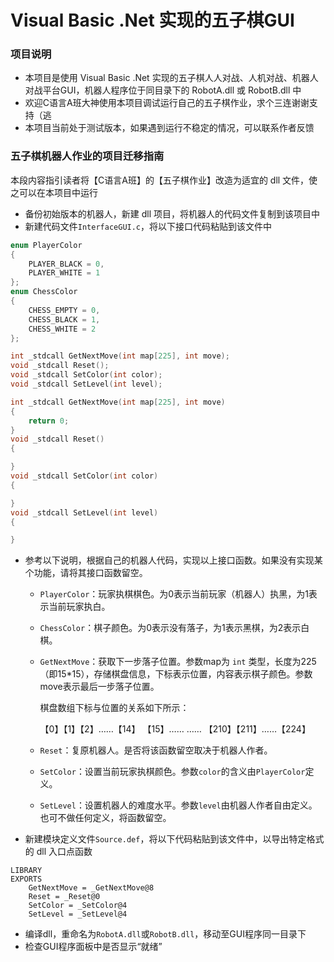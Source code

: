 # Visual Basic .Net 实现的五子棋GUI

### 项目说明

- 本项目是使用 Visual Basic .Net 实现的五子棋人人对战、人机对战、机器人对战平台GUI，机器人程序位于同目录下的 RobotA.dll 或 RobotB.dll 中
- 欢迎C语言A班大神使用本项目调试运行自己的五子棋作业，求个三连谢谢支持（逃
- 本项目当前处于测试版本，如果遇到运行不稳定的情况，可以联系作者反馈

### 五子棋机器人作业的项目迁移指南

本段内容指引读者将【C语言A班】的【五子棋作业】改造为适宜的 dll 文件，使之可以在本项目中运行

- 备份初始版本的机器人，新建 dll 项目，将机器人的代码文件复制到该项目中
- 新建代码文件`InterfaceGUI.c`，将以下接口代码粘贴到该文件中

```c
enum PlayerColor
{
    PLAYER_BLACK = 0,
    PLAYER_WHITE = 1
};
enum ChessColor
{
    CHESS_EMPTY = 0,
    CHESS_BLACK = 1,
    CHESS_WHITE = 2
};

int _stdcall GetNextMove(int map[225], int move);
void _stdcall Reset();
void _stdcall SetColor(int color);
void _stdcall SetLevel(int level);

int _stdcall GetNextMove(int map[225], int move)
{
	return 0;
}
void _stdcall Reset()
{

}
void _stdcall SetColor(int color)
{

}
void _stdcall SetLevel(int level)
{

}
```

- 参考以下说明，根据自己的机器人代码，实现以上接口函数。如果没有实现某个功能，请将其接口函数留空。

  - `PlayerColor`：玩家执棋棋色。为0表示当前玩家（机器人）执黑，为1表示当前玩家执白。

  - `ChessColor`：棋子颜色。为0表示没有落子，为1表示黑棋，为2表示白棋。

  - `GetNextMove`：获取下一步落子位置。参数map为 `int` 类型，长度为225（即15*15），存储棋盘信息，下标表示位置，内容表示棋子颜色。参数move表示最后一步落子位置。

    棋盘数组下标与位置的关系如下所示：

    【0】【1】【2】……【14】
    【15】……
    ……
    【210】【211】……【224】

  - `Reset`：复原机器人。是否将该函数留空取决于机器人作者。

  - `SetColor`：设置当前玩家执棋颜色。参数`color`的含义由`PlayerColor`定义。

  - `SetLevel`：设置机器人的难度水平。参数`level`由机器人作者自由定义。也可不做任何定义，将函数留空。

- 新建模块定义文件`Source.def`，将以下代码粘贴到该文件中，以导出特定格式的 dll 入口点函数
```text
LIBRARY
EXPORTS
	GetNextMove = _GetNextMove@8
	Reset = _Reset@0
	SetColor = _SetColor@4
	SetLevel = _SetLevel@4
```

- 编译dll，重命名为`RobotA.dll`或`RobotB.dll`，移动至GUI程序同一目录下
- 检查GUI程序面板中是否显示“就绪”